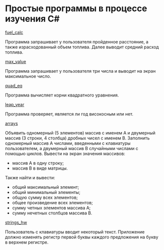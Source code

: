 # Простые программы в процессе изучения C#

[fuel_calc](https://github.com/nomadpyn/CSharp_Study/tree/master/fuel_calc)

Программа запрашивает у пользователя пройденное расстояние, а также израсходованный объем топлива. Далее выводит средний расход топлива.

[max_value](https://github.com/nomadpyn/CSharp_Study/tree/master/max_value)

Программа запрашивает у пользователя три числа и выводит на экран максимальное число.

[quad_eq](https://github.com/nomadpyn/CSharp_Study/tree/master/quad_eq)

Программа вычисляет корни квадратного уравнения.

[leap_year](https://github.com/nomadpyn/CSharp_Study/tree/master/leap_year)

Программа проверяет, является ли год високосным или нет.

[arrays](https://github.com/nomadpyn/CSharp_Study/tree/master/arrays)

Объявить одномерный (5 элементов) массив с именем А и двумерный массив (3 строки, 4 столбца) дробных чисел с именем В. Заполнить одномерный массив А числами, введенными с клавиатуры пользователем, а двумерный массив В случайными числами с помощью циклов. Вывести на экран значения массивов:
* массив А в одну строку;
* массив В в виде матрицы.

Также найти и вывести:
* общий максимальный элемент;
* общий минимальный элементы;
* общую сумму всех элементов;
* общее произведение всех элементов;
* сумму четных элементов массива А;
* сумму нечетных столбцов массива В.

[strings_hw](https://github.com/nomadpyn/CSharp_Study/tree/master/strings_hw)

Пользователь с клавиатуры вводит некоторый текст. Приложение должно изменять регистр первой буквы каждого предложения на букву в верхнем регистре.